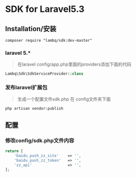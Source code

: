 # SDK for Laravel5.3

## Installation/安装
```shell
composer require "lambq/sdk:dev-master"
```

### laravel 5.*
> 在laravel config/app.php里面的providers添加下面的代码

```php
Lambq\Sdk\SdkServiceProvider::class
```

### 发布laravel扩展包
> 生成一个配置文件sdk.php 在 config文件夹下面

```shell
php artisan vendor:publish
```

## 配置

### 修改config/sdk.php文件内容

```php
return [
    'baidu_push_zz_site'    => '',
    'baidu_push_zz_token'   => '',
    'zz_api'                => '',
];
```
